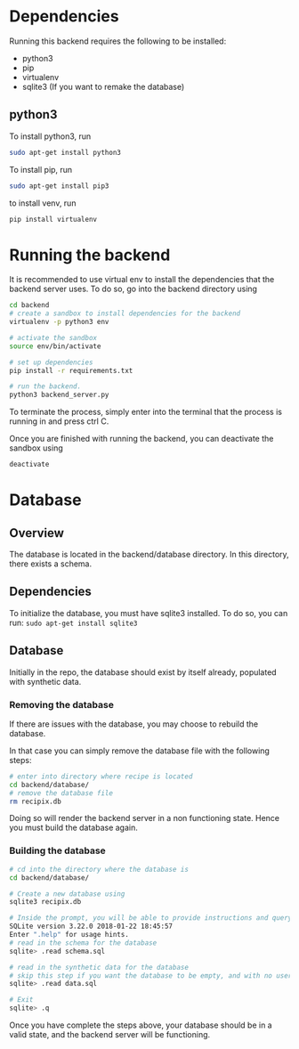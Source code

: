 # Dependencies

Running this backend requires the following to be installed: 
 - python3 
 - pip
 - virtualenv 
 - sqlite3 (If you want to remake the database)

## python3 
To install python3, run
```bash
sudo apt-get install python3
```
To install pip, run
```bash
sudo apt-get install pip3
```
to install venv, run
```bash
pip install virtualenv
```


# Running the backend

It is recommended to use virtual env to install the dependencies that the backend server uses. 
To do so, go into the backend directory using 

```bash
cd backend
# create a sandbox to install dependencies for the backend
virtualenv -p python3 env

# activate the sandbox
source env/bin/activate

# set up dependencies
pip install -r requirements.txt

# run the backend. 
python3 backend_server.py

```

To terminate the process, simply enter into the terminal that the process is running in and press ctrl C. 

Once you are finished with running the backend, you can deactivate the sandbox using
```bash
deactivate
```

# Database

## Overview
The database is located in the backend/database directory. 
In this directory, there exists a schema. 

## Dependencies
To initialize the database, you must have sqlite3 installed.
To do so, you can run:
`sudo apt-get install sqlite3`

## Database
Initially in the repo, the database should exist by itself already, populated with synthetic data. 

### Removing the database
If there are issues with the database, you may choose to rebuild the database. 

In that case you can simply remove the database file with the following steps:

```bash
# enter into directory where recipe is located
cd backend/database/
# remove the database file
rm recipix.db
```

Doing so will render the backend server in a non functioning state. Hence you must build the database again. 

### Building the database
```bash
# cd into the directory where the database is 
cd backend/database/

# Create a new database using 
sqlite3 recipix.db

# Inside the prompt, you will be able to provide instructions and query the database.
SQLite version 3.22.0 2018-01-22 18:45:57
Enter ".help" for usage hints.
# read in the schema for the database
sqlite> .read schema.sql

# read in the synthetic data for the database
# skip this step if you want the database to be empty, and with no users, no recipes, no ingredients etc.
sqlite> .read data.sql

# Exit 
sqlite> .q 
```

Once you have complete the steps above, your database should be in a valid state, and the backend server will be functioning. 

